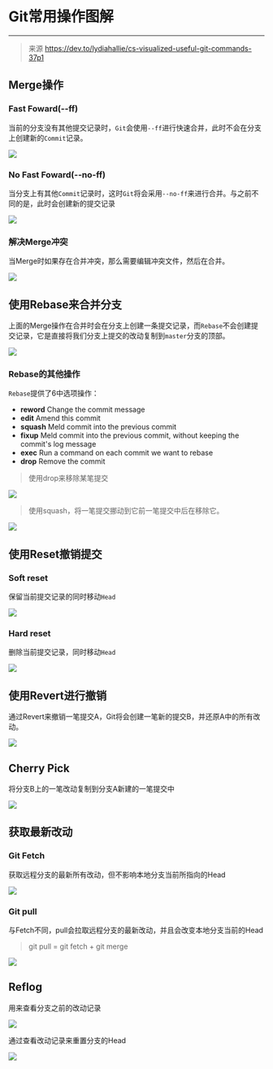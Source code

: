 # Git常用操作图解
---

> 来源 https://dev.to/lydiahallie/cs-visualized-useful-git-commands-37p1

## Merge操作
### Fast Foward(--ff)

当前的分支没有其他提交记录时，`Git`会使用`--ff`进行快速合并，此时不会在分支上创建新的`Commit`记录。

![](images/git/merge.gif)

### No Fast Foward(--no-ff)

当分支上有其他`Commit`记录时，这时`Git`将会采用`--no-ff`来进行合并。与之前不同的是，此时会创建新的提交记录

![](images/git/merge02.gif)

### 解决Merge冲突

当Merge时如果存在合并冲突，那么需要编辑冲突文件，然后在合并。

![](images/git/merge03.gif)

## 使用Rebase来合并分支

上面的Merge操作在合并时会在分支上创建一条提交记录，而`Rebase`不会创建提交记录，它是直接将我们分支上提交的改动复制到`master`分支的顶部。

![](images/git/rebase.gif)

### Rebase的其他操作

`Rebase`提供了6中选项操作：
* **reword** Change the commit message
* **edit**   Amend this commit
* **squash** Meld commit into the previous commit
* **fixup**  Meld commit into the previous commit, without keeping the commit's log message
* **exec**   Run a command on each commit we want to rebase
* **drop**   Remove the commit

> 使用drop来移除某笔提交

![](images/git/rebase02.gif)

> 使用squash，将一笔提交挪动到它前一笔提交中后在移除它。

![](images/git/rebase03.gif)

## 使用Reset撤销提交

### Soft reset

保留当前提交记录的同时移动`Head`

![](images/git/reset.gif)

### Hard reset

删除当前提交记录，同时移动`Head`

![](images/git/reset02.gif)

## 使用Revert进行撤销

通过Revert来撤销一笔提交A，Git将会创建一笔新的提交B，并还原A中的所有改动。

![](images/git/revert.gif)

## Cherry Pick

将分支B上的一笔改动复制到分支A新建的一笔提交中

![](images/git/pick.gif)

## 获取最新改动

### Git Fetch

获取远程分支的最新所有改动，但不影响本地分支当前所指向的Head

![](images/git/fetch.gif)

### Git pull

与Fetch不同，pull会拉取远程分支的最新改动，并且会改变本地分支当前的Head

> git pull = git fetch + git merge

![](images/git/pull.gif)

## Reflog

用来查看分支之前的改动记录

![](images/git/reflog.gif)

通过查看改动记录来重置分支的Head

![](images/git/reflog2.gif)
